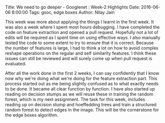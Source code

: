 Title: We need to go deeper - Googlenet : Week-2 Highlights Date: 2016-06-06 8:00:00 Tags: gsoc, edge boxes  Author: Nilay Jain

This week was more about applying the things I learnt in the first week. It was also a week where I spent most hours debugging. I have completed the code on feature extraction and opened a pull request. Hopefully not a lot of edits will be required as I spent time on using effective ways. I also manually tested the code to some extent to try to ensure that it is correct. Because the number of features is large, I had to think a lot on how to avoid complex reshape operations on the regular and self similarity features. I think these issues can still be reviewed and will surely come up when pull request is evaluated.

After all the work done in the first 2 weeks, I can say confidently that I know now why we're doing what we're doing for the feature extraction part. This process started out as me being slightly confused as to what exactly needs to be done. It became all clear function by function. I have also started up reading on decision stumps as we will reuse these in training the random forest, which is my next assignment. The task for this week, includes reading up on decision stump and hoeffedding trees and train a structured random forest to detect edges in the image. This will be the cornerstone for the edge boxes algorithm.